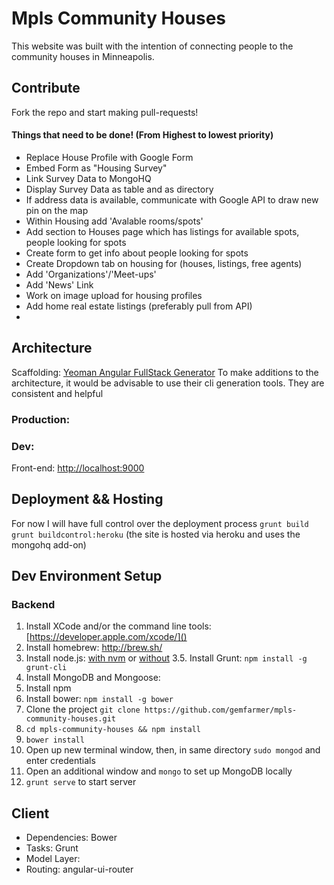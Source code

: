 # Mpls Community Houses

This website was built with the intention of connecting people to the community houses in Minneapolis.

## Contribute
Fork the repo and start making pull-requests!

#### Things that need to be done! (From Highest to lowest priority)
* Replace House Profile with Google Form
* Embed Form as "Housing Survey"
* Link Survey Data to MongoHQ
* Display Survey Data as table and as directory
* If address data is available, communicate with Google API to draw new pin on the map
* Within Housing add 'Avalable rooms/spots'
* Add section to Houses page which has listings for available spots, people looking for spots
* Create form to get info about people looking for spots
* Create Dropdown tab on housing for (houses, listings, free agents)
* Add 'Organizations'/'Meet-ups'
* Add 'News' Link
* Work on image upload for housing profiles
* Add home real estate listings (preferably pull from API)
* 

## Architecture

Scaffolding: [Yeoman Angular FullStack Generator](https://www.npmjs.org/package/generator-angular-fullstack)
To make additions to the architecture, it would be advisable to use their cli generation tools. They are consistent and helpful

### Production:

### Dev:
Front-end: [http://localhost:9000](http://localhost:9000)


## Deployment && Hosting
For now I will have full control over the deployment process
 `grunt build`
 `grunt buildcontrol:heroku` (the site is hosted via heroku and uses the mongohq add-on)

## Dev Environment Setup

### Backend

1. Install XCode and/or the command line tools: [https://developer.apple.com/xcode/]()
2. Install homebrew: http://brew.sh/
3. Install node.js: [with nvm](https://github.com/creationix/nvm) or [without](http://nodejs.org/)
3.5. Install Grunt: `npm install -g grunt-cli`
4. Install MongoDB and Mongoose:
5. Install npm
6. Install bower: `npm install -g bower`
7. Clone the project `git clone https://github.com/gemfarmer/mpls-community-houses.git`
8. `cd mpls-community-houses && npm install`
9. `bower install`
10. Open up new terminal window, then, in same directory `sudo mongod` and enter credentials
11. Open an additional window and `mongo` to set up MongoDB locally
12. `grunt serve` to start server

## Client


- Dependencies: Bower
- Tasks: Grunt
- Model Layer:
- Routing: angular-ui-router


